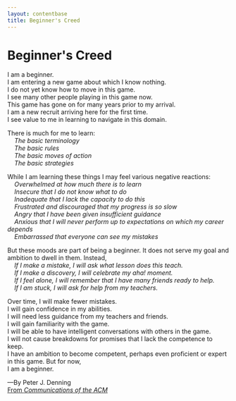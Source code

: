 ```yaml
---
layout: contentbase
title: Beginner's Creed
---
```


# Beginner's Creed

I am a beginner.  
I am entering a new game about which I know nothing.  
I do not yet know how to move in this game.  
I see many other people playing in this game now.  
This game has gone on for many years prior to my arrival.  
I am a new recruit arriving here for the first time.  
I see value to me in learning to navigate in this domain.  

There is much for me to learn:  
&nbsp;&nbsp;&nbsp;&nbsp;*The basic terminology*  
&nbsp;&nbsp;&nbsp;&nbsp;*The basic rules*  
&nbsp;&nbsp;&nbsp;&nbsp;*The basic moves of action*  
&nbsp;&nbsp;&nbsp;&nbsp;*The basic strategies*

While I am learning these things I may feel various negative reactions:  
&nbsp;&nbsp;&nbsp;&nbsp;*Overwhelmed at how much there is to learn*  
&nbsp;&nbsp;&nbsp;&nbsp;*Insecure that I do not know what to do*  
&nbsp;&nbsp;&nbsp;&nbsp;*Inadequate that I lack the capacity to do this*  
&nbsp;&nbsp;&nbsp;&nbsp;*Frustrated and discouraged that my progress is so slow*  
&nbsp;&nbsp;&nbsp;&nbsp;*Angry that I have been given insufficient guidance*  
&nbsp;&nbsp;&nbsp;&nbsp;*Anxious that I will never perform up to expectations on which my career depends*  
&nbsp;&nbsp;&nbsp;&nbsp;*Embarrassed that everyone can see my mistakes*

But these moods are part of being a beginner. It does not serve my goal and
ambition to dwell in them. Instead,  
&nbsp;&nbsp;&nbsp;&nbsp;*If I make a mistake, I will ask what lesson does this teach.*  
&nbsp;&nbsp;&nbsp;&nbsp;*If I make a discovery, I will celebrate my aha! moment.*  
&nbsp;&nbsp;&nbsp;&nbsp;*If I feel alone, I will remember that I have many friends ready to help.*  
&nbsp;&nbsp;&nbsp;&nbsp;*If I am stuck, I will ask for help from my teachers.*

Over time, I will make fewer mistakes.  
I will gain confidence in my abilities.  
I will need less guidance from my teachers and friends.  
I will gain familiarity with the game.  
I will be able to have intelligent conversations with others in the game.  
I will not cause breakdowns for promises that I lack the competence to keep.  
I have an ambition to become competent, perhaps even proficient or expert in
this game. But for now,  
I am a beginner.

—By Peter J. Denning  
[From *Communications of the ACM*](https://cacm.acm.org/magazines/2017/7/218869-the-beginners-creed/fulltext)

